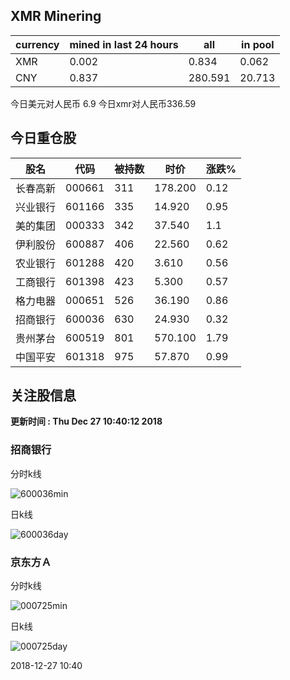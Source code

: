 ## XMR Minering

|currency|mined in last 24 hours|all|in pool|
|---|---|---|---|
|XMR|0.002|0.834|0.062|
|CNY|0.837|280.591|20.713|

今日美元对人民币 6.9	今日xmr对人民币336.59


## 今日重仓股 

|股名|代码|被持数|时价|涨跌%|
|---|---|---|---|---|
|长春高新|000661|311|178.200|0.12|
|兴业银行|601166|335|14.920|0.95|
|美的集团|000333|342|37.540|1.1|
|伊利股份|600887|406|22.560|0.62|
|农业银行|601288|420|3.610|0.56|
|工商银行|601398|423|5.300|0.57|
|格力电器|000651|526|36.190|0.86|
|招商银行|600036|630|24.930|0.32|
|贵州茅台|600519|801|570.100|1.79|
|中国平安|601318|975|57.870|0.99|

## 关注股信息
**更新时间 : Thu Dec 27 10:40:12 2018**
### 招商银行 
分时k线

![600036min](http://image.sinajs.cn/newchart/min/n/sh600036.gif)

日k线

![600036day](http://image.sinajs.cn/newchart/daily/n/sh600036.gif)

### 京东方Ａ 
分时k线

![000725min](http://image.sinajs.cn/newchart/min/n/sz000725.gif)

日k线

![000725day](http://image.sinajs.cn/newchart/daily/n/sz000725.gif)

2018-12-27 10:40